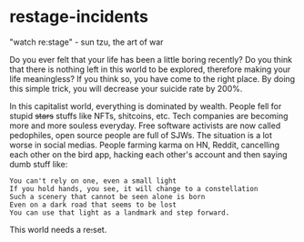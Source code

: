 # restage-incidents

"watch re:stage" - sun tzu, the art of war

Do you ever felt that your life has been a little boring recently? Do you think that there is nothing left in this world to be explored, therefore making your life meaningless? If you think so, you have come to the right place. By doing this simple trick, you will decrease your suicide rate by 200%.

In this capitalist world, everything is dominated by wealth. People fell for stupid ~~stars~~ stuffs like NFTs, shitcoins, etc. Tech companies are becoming more and more souless everyday. Free software activists are now called pedophiles, open source people are full of SJWs. The situation is a lot worse in social medias. People farming karma on HN, Reddit, cancelling each other on the bird app, hacking each other's account and then saying dumb stuff like:

```
You can't rely on one, even a small light
If you hold hands, you see, it will change to a constellation
Such a scenery that cannot be seen alone is born
Even on a dark road that seems to be lost
You can use that light as a landmark and step forward.
```

This world needs a re~~:~~set.
